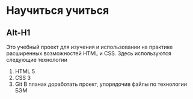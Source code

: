 # Научиться учиться
Alt-H1
------
Это учебный проект для изучения и использовании на практике расширенных возможностей HTML и CSS. Здесь используются следующие технологии
1. HTML 5
2. CSS 3
3. Git
В планах доработать проект, упорядочив файлы по технологии БЭМ
